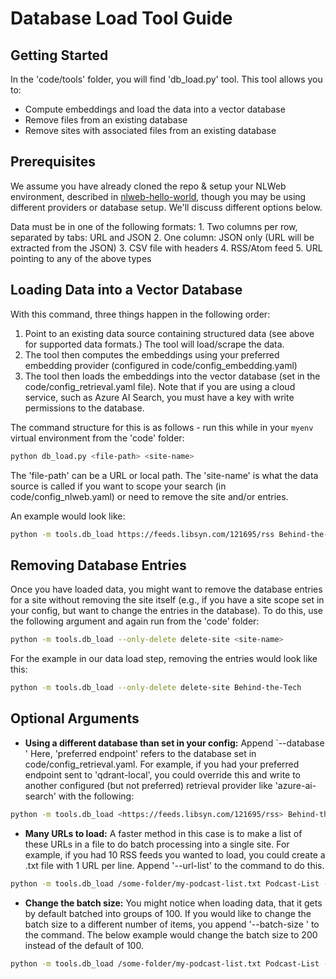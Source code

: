 # Database Load Tool Guide

## Getting Started

In the 'code/tools' folder, you will find 'db_load.py' tool. This tool allows you to:

- Compute embeddings and load the data into a vector database
- Remove files from an existing database
- Remove sites with associated files from an existing database

## Prerequisites

We assume you have already cloned the repo & setup your NLWeb environment, described in [nlweb-hello-world](./nlweb-hello-world.md), though you may be using different providers or database setup.  We'll discuss different options below.

Data must be in one of the following formats:
    1. Two columns per row, separated by tabs: URL and JSON
    2. One column: JSON only (URL will be extracted from the JSON)
    3. CSV file with headers
    4. RSS/Atom feed
    5. URL pointing to any of the above types

## Loading Data into a Vector Database

With this command, three things happen in the following order:

1. Point to an existing data source containing structured data (see above for supported data formats.) The tool will load/scrape the data.
2. The tool then computes the embeddings using your preferred embedding provider (configured in code/config_embedding.yaml)
3. The tool then loads the embeddings into the vector database (set in the code/config_retrieval.yaml file).  Note that if you are using a cloud service, such as Azure AI Search, you must have a key with write permissions to the database.

The command structure for this is as follows - run this while in your `myenv` virtual environment from the 'code' folder:

```sh
python db_load.py <file-path> <site-name>
```

The 'file-path' can be a URL or local path.  The 'site-name' is what the data source is called if you want to scope your search (in code/config_nlweb.yaml) or need to remove the site and/or entries.

An example would look like:

```sh
python -m tools.db_load https://feeds.libsyn.com/121695/rss Behind-the-Tech
```

## Removing Database Entries

Once you have loaded data, you might want to remove the database entries for a site without removing the site itself (e.g., if you have a site scope set in your config, but want to change the entries in the database).  To do this, use the following argument and again run from the 'code' folder:

```sh
python -m tools.db_load --only-delete delete-site <site-name>
```

For the example in our data load step, removing the entries would look like this:

```sh
python -m tools.db_load --only-delete delete-site Behind-the-Tech
```

<!-- ## Removing the Site and Database Entries

comment note: during testing, this said it required a path vs. site name. Line 1074 of db load doesn't match behavior in CLI

If you want to remove both the site and data associated with the site, you would use the following command, running from the 'code' folder:

```sh
python -m tools.db_load --delete-site <site-name>
```

Again, for the example in our data load step, removing the entire site and data would look like:

```sh
python -m tools.db_load --delete-site Behind-the-Tech
```
-->

## Optional Arguments

- **Using a different database than set in your config:**  Append `--database <preferred endpoint>' Here, 'preferred endpoint' refers to the database set in code/config_retrieval.yaml. For example, if you had your preferred endpoint sent to 'qdrant-local', you could override this and write to another configured (but not preferred) retrieval provider like 'azure-ai-search' with the following:

```sh
python -m tools.db_load <https://feeds.libsyn.com/121695/rss> Behind-the-Tech --database azure-ai-search
```

- **Many URLs to load:**  A faster method in this case is to make a list of these URLs in a file to do batch processing into a single site.  For example, if you had 10 RSS feeds you wanted to load, you could create a .txt file with 1 URL per line. Append '--url-list' to the command to do this.

```sh
python -m tools.db_load /some-folder/my-podcast-list.txt Podcast-List --url-list
```

- **Change the batch size:**  You might notice when loading data, that it gets by default batched into groups of 100.  If you would like to change the batch size to a different number of items, you append '--batch-size <batch size>' to the command. The below example would change the batch size to 200 instead of the default of 100.

```sh
python -m tools.db_load /some-folder/my-podcast-list.txt Podcast-List --url-list --batch-size 200
```

<!--
```sh
--force-recompute - we need an example use case
```
-->
